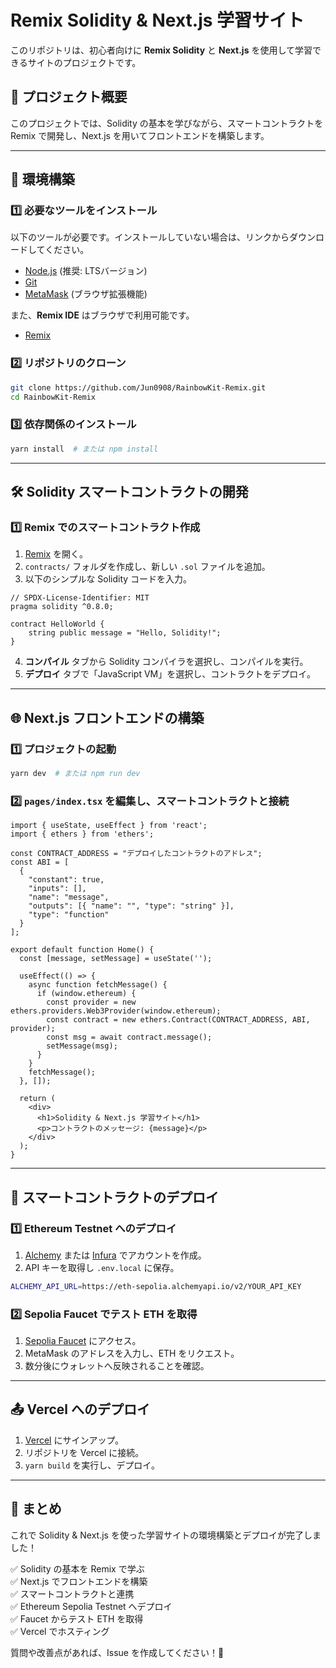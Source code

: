 # Remix Solidity & Next.js 学習サイト

このリポジトリは、初心者向けに **Remix Solidity** と **Next.js** を使用して学習できるサイトのプロジェクトです。

## 🚀 プロジェクト概要

このプロジェクトでは、Solidity の基本を学びながら、スマートコントラクトを Remix で開発し、Next.js を用いてフロントエンドを構築します。

---

## 📌 環境構築

### 1️⃣ 必要なツールをインストール
以下のツールが必要です。インストールしていない場合は、リンクからダウンロードしてください。

- [Node.js](https://nodejs.org/) (推奨: LTSバージョン)
- [Git](https://git-scm.com/)
- [MetaMask](https://metamask.io/) (ブラウザ拡張機能)

また、**Remix IDE** はブラウザで利用可能です。
- [Remix](https://remix.ethereum.org/)

### 2️⃣ リポジトリのクローン
```sh
git clone https://github.com/Jun0908/RainbowKit-Remix.git
cd RainbowKit-Remix
```

### 3️⃣ 依存関係のインストール
```sh
yarn install  # または npm install
```

---

## 🛠️ Solidity スマートコントラクトの開発

### 1️⃣ Remix でのスマートコントラクト作成
1. [Remix](https://remix.ethereum.org/) を開く。
2. `contracts/` フォルダを作成し、新しい `.sol` ファイルを追加。
3. 以下のシンプルな Solidity コードを入力。

```solidity
// SPDX-License-Identifier: MIT
pragma solidity ^0.8.0;

contract HelloWorld {
    string public message = "Hello, Solidity!";
}
```

4. **コンパイル** タブから Solidity コンパイラを選択し、コンパイルを実行。
5. **デプロイ** タブで「JavaScript VM」を選択し、コントラクトをデプロイ。

---

## 🌐 Next.js フロントエンドの構築

### 1️⃣ プロジェクトの起動
```sh
yarn dev  # または npm run dev
```

### 2️⃣ `pages/index.tsx` を編集し、スマートコントラクトと接続

```tsx
import { useState, useEffect } from 'react';
import { ethers } from 'ethers';

const CONTRACT_ADDRESS = "デプロイしたコントラクトのアドレス";
const ABI = [
  {
    "constant": true,
    "inputs": [],
    "name": "message",
    "outputs": [{ "name": "", "type": "string" }],
    "type": "function"
  }
];

export default function Home() {
  const [message, setMessage] = useState('');

  useEffect(() => {
    async function fetchMessage() {
      if (window.ethereum) {
        const provider = new ethers.providers.Web3Provider(window.ethereum);
        const contract = new ethers.Contract(CONTRACT_ADDRESS, ABI, provider);
        const msg = await contract.message();
        setMessage(msg);
      }
    }
    fetchMessage();
  }, []);

  return (
    <div>
      <h1>Solidity & Next.js 学習サイト</h1>
      <p>コントラクトのメッセージ: {message}</p>
    </div>
  );
}
```

---

## 📡 スマートコントラクトのデプロイ
### 1️⃣ Ethereum Testnet へのデプロイ
1. [Alchemy](https://www.alchemy.com/) または [Infura](https://infura.io/) でアカウントを作成。
2. API キーを取得し `.env.local` に保存。
```sh
ALCHEMY_API_URL=https://eth-sepolia.alchemyapi.io/v2/YOUR_API_KEY
```

### 2️⃣ Sepolia Faucet でテスト ETH を取得
1. [Sepolia Faucet](https://sepoliafaucet.com/) にアクセス。
2. MetaMask のアドレスを入力し、ETH をリクエスト。
3. 数分後にウォレットへ反映されることを確認。

---

## 📤 Vercel へのデプロイ
1. [Vercel](https://vercel.com/) にサインアップ。
2. リポジトリを Vercel に接続。
3. `yarn build` を実行し、デプロイ。

---

## 🎉 まとめ
これで Solidity & Next.js を使った学習サイトの環境構築とデプロイが完了しました！

✅ Solidity の基本を Remix で学ぶ  
✅ Next.js でフロントエンドを構築  
✅ スマートコントラクトと連携  
✅ Ethereum Sepolia Testnet へデプロイ  
✅ Faucet からテスト ETH を取得  
✅ Vercel でホスティング  

質問や改善点があれば、Issue を作成してください！🚀
